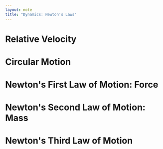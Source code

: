 ```yaml
---
layout: note
title: "Dynamics: Newton's Laws"
---
```


# Relative Velocity
# Circular Motion
# Newton's First Law of Motion: Force
# Newton's Second Law of Motion: Mass
# Newton's Third Law of Motion
